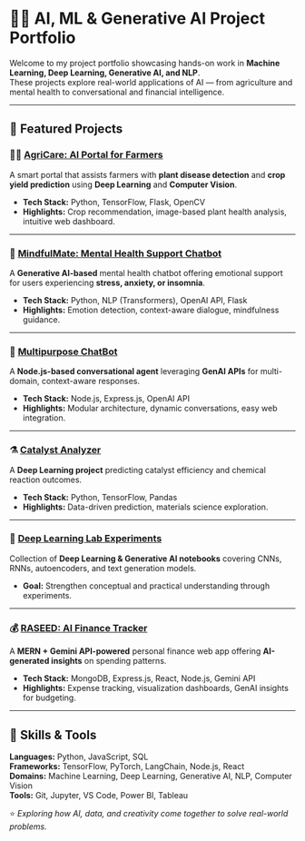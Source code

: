 # 🤖🌾 AI, ML & Generative AI Project Portfolio

Welcome to my project portfolio showcasing hands-on work in **Machine Learning, Deep Learning, Generative AI, and NLP**.  
These projects explore real-world applications of AI — from agriculture and mental health to conversational and financial intelligence.

---

## 🚀 Featured Projects

### 🧑‍🌾 [AgriCare: AI Portal for Farmers](<YOUR_GITHUB_LINK>)
A smart portal that assists farmers with **plant disease detection** and **crop yield prediction** using **Deep Learning** and **Computer Vision**.  
- **Tech Stack:** Python, TensorFlow, Flask, OpenCV  
- **Highlights:** Crop recommendation, image-based plant health analysis, intuitive web dashboard.

---

### 🧠 [MindfulMate: Mental Health Support Chatbot](https://mindfull-companian.vercel.app)
A **Generative AI-based** mental health chatbot offering emotional support for users experiencing **stress, anxiety, or insomnia**.  
- **Tech Stack:** Python, NLP (Transformers), OpenAI API, Flask  
- **Highlights:** Emotion detection, context-aware dialogue, mindfulness guidance.

---

### 💬 [Multipurpose ChatBot](<YOUR_GITHUB_LINK>)
A **Node.js-based conversational agent** leveraging **GenAI APIs** for multi-domain, context-aware responses.  
- **Tech Stack:** Node.js, Express.js, OpenAI API  
- **Highlights:** Modular architecture, dynamic conversations, easy web integration.

---

### ⚗️ [Catalyst Analyzer](<YOUR_GITHUB_LINK>)
A **Deep Learning project** predicting catalyst efficiency and chemical reaction outcomes.  
- **Tech Stack:** Python, TensorFlow, Pandas  
- **Highlights:** Data-driven prediction, materials science exploration.

---

### 🧪 [Deep Learning Lab Experiments](<YOUR_GITHUB_LINK>)
Collection of **Deep Learning & Generative AI notebooks** covering CNNs, RNNs, autoencoders, and text generation models.  
- **Goal:** Strengthen conceptual and practical understanding through experiments.

---

### 💰 [RASEED: AI Finance Tracker](<YOUR_GITHUB_LINK>)
A **MERN + Gemini API-powered** personal finance web app offering **AI-generated insights** on spending patterns.  
- **Tech Stack:** MongoDB, Express.js, React, Node.js, Gemini API  
- **Highlights:** Expense tracking, visualization dashboards, GenAI insights for budgeting.

---

## 🧩 Skills & Tools
**Languages:** Python, JavaScript, SQL  
**Frameworks:** TensorFlow, PyTorch, LangChain, Node.js, React  
**Domains:** Machine Learning, Deep Learning, Generative AI, NLP, Computer Vision  
**Tools:** Git, Jupyter, VS Code, Power BI, Tableau



⭐ *Exploring how AI, data, and creativity come together to solve real-world problems.*
